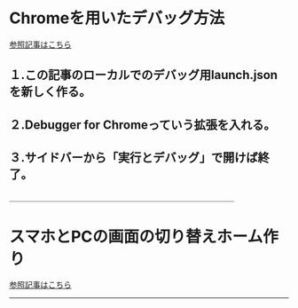 # Chromeを用いたデバッグ方法
[参照記事はこちら](https://ics.media/entry/11356/)
## １.この記事のローカルでのデバッグ用launch.jsonを新しく作る。
## ２.Debugger for Chromeっていう拡張を入れる。
## ３.サイドバーから「実行とデバッグ」で開けば終了。
＿＿＿＿＿＿＿＿＿＿＿＿＿＿＿＿＿＿＿＿＿＿＿＿＿＿＿＿＿

# スマホとPCの画面の切り替えホーム作り
[参照記事はこちら](https://qiita.com/ryounagaoka/items/045b2808a5ed43f96607)

_________________________
